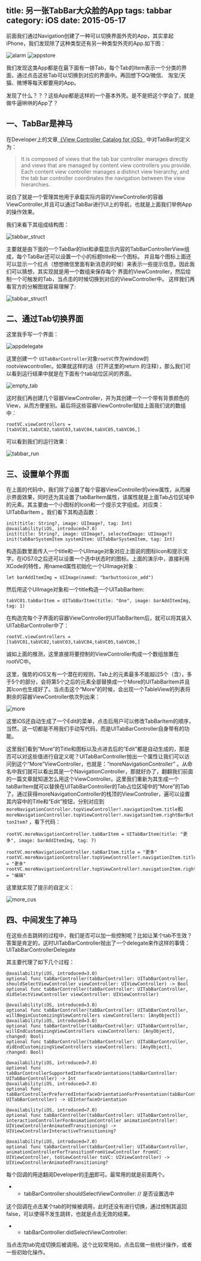 title: 另一张TabBar大众脸的App
tags: tabbar
category: iOS
date: 2015-05-17
---


前面我们通过Navigation创建了一种可以切换界面外壳的App，其实拿起iPhone，我们发现除了这种类型还有另一种类型外壳的App.如下图：

![alarm](http://images.libcz.com:8000/images/blog/iOS/develop_app_with_swift/TabBar/alarm.png) ![appstore](http://images.libcz.com:8000/images/blog/iOS/develop_app_with_swift/TabBar/appstore.png)

我们发现这类App都是在最下面有一排Tab，每个Tab的Item表示一个分类的界面，通过点击这些Tab可以切换到对应的界面中。再回想下QQ/微信、
淘宝/天猫、微博等每天都要用的App。

发现了什么？？？这些App都是这样的一个基本外壳。是不是把这个学会了，就是做牛逼哄哄的App了？
<!-- more -->
## 一、TabBar是神马
在Developer上的文章[《View Controller Catalog for iOS》](https://developer.apple.com/library/ios/documentation/WindowsViews/Conceptual/ViewControllerCatalog/Chapters/TabBarControllers.html#//apple_ref/doc/uid/TP40011313-CH3-SW1) 中对TabBar的定义为：
>  It is composed of views that the tab bar controller manages directly and views that are managed by content view controllers you provide. Each content view controller manages a distinct view hierarchy, and the tab bar controller coordinates the navigation between the view hierarchies.

说白了就是一个管理其他用于承载实际内容的ViewController的容器ViewController,并且可以通过TabBar进行UI上的导航，也就是上面我们举例App的操作效果。

我们来看下其组成结构图：

![tabbar_struct](http://images.libcz.com:8000/images/blog/iOS/develop_app_with_swift/TabBar/tabbar_struct.png)

主要就是由下面的一个TabBar的list和承载显示内容的TabBarControllerView组成，每个TabBar还可以设置一个小的标题title和一个图标。
并且每个图标上面还可以显示一个红点（想想微信里面有新消息的时候）来表示一些提示信息。因此我们可以猜想，其实现就是用一个数组来保存每个
界面的ViewController，然后绘制一个可触发的Tab，当点击的时候切换到对应的ViewController中。 这样我们再看官方的分解图就容易理解了:

![tabbar_struct1](http://images.libcz.com:8000/images/blog/iOS/develop_app_with_swift/TabBar/tabbar_struct1.png)


## 二、通过Tab切换界面

这里我手写一个界面：

![appdelegate](http://images.libcz.com:8000/images/blog/iOS/develop_app_with_swift/TabBar/appdelegate.png)


这里创建一个 `UITabBarController`对象`rootVC`作为window的rootviewcontroller。如果就这样的话（打开这里的return 的注释），那么我们可以看到运行结果中就是在下面有个tab站位区间的界面。

![empty_tab](http://images.libcz.com:8000/images/blog/iOS/develop_app_with_swift/TabBar/empty_tab.png)

这时我们再创建几个容器ViewController，并为其创建一个一个带有背景颜色的View，从而方便鉴别。最后将这些容器ViewController赋给上面我们说的数组中：

	rootVC.viewControllers = [tabVC01,tabVC02,tabVC03,tabVC04,tabVC05,tabVC06,]
	
可以看到我们的运行效果：

![tabbar_run](http://images.libcz.com:8000/images/blog/iOS/develop_app_with_swift/TabBar/tabbar_run.png)

## 三、设置单个界面

在上面的代码中，我们除了设置了每个容器ViewController的view属性，从而展示界面效果，同时还为其设置了tabBarItem属性，该属性就是上面Tab占位区域中的元素。其主要由一个小图标的Icon和一个提示文字组成。对应类：UITabBarItem 。我们看下其构造函数：

	init(title: String?, image: UIImage?, tag: Int)
    @availability(iOS, introduced=7.0)
    init(title: String?, image: UIImage?, selectedImage: UIImage?)
    init(tabBarSystemItem systemItem: UITabBarSystemItem, tag: Int)

构造函数里面传入一个title和一个UIImage对象对应上面说的图标Icon和提示文字。在iOS7.0之后还可以设置一个选中状态时的图标。上面的演示中，直接利用XCode的特性，用named属性初始化一个UIImage对象：

	let barAddItemImg = UIImage(named: "barbuttonicon_add")
	
然后用这个UIImage对象和一个title构造一个UITabBarItem:

	tabVC01.tabBarItem = UITabBarItem(title: "One", image: barAddItemImg, tag: 1)
	
在构造完每个子界面的容器ViewController的UITabBarItem后，就可以将其装入UITabBarController中了：
	
	rootVC.viewControllers = [tabVC01,tabVC02,tabVC03,tabVC04,tabVC05,tabVC06,]

诚如上面的推测，这里直接将要控制的ViewController构成一个数组放置在rootVC中。
	
这里，强势的iOS又有一个潜在的规则，Tab上的元素最多不能超过5个（含），多于5个的部分，会将第5个之后的元素全部替换成一个More的UITabBarItem并且其Icon也生成好了。当点击这个“More”的时候，会出现一个TableView的列表将剩余的容器ViewController依次列出来：

![more](http://images.libcz.com:8000/images/blog/iOS/develop_app_with_swift/TabBar/more.png)

这里iOS还自动生成了一个Edit的菜单，点击后用户可以修改TabBarItem的顺序，当然，这一切都是不用我们手动写代码，而是UITabBarController自身带有的功能。

这里我们看到“More”的Title和图标以及点进去后的“Edit”都是自动生成的，那是否可以对这些值进行自定义呢？UITabBarController抛出一个属性让我们可以访问到这个“More”ViewController，也就是：“moreNavigationController” 。从命名中我们就可以看出其是一个NavigationController，那就好办了，翻翻我们前面的一篇文章就知道怎么用这个ViewController。这里我们重新为其生成一个tabBarItem就可以替换在UITabBarController的Tab占位区域中的“More”的Tab了。通过获得moreNavigationController的栈顶的ViewController，遍可以设置其内容中的Title和“Edit”按钮，分别对应到`moreNavigationController.topViewController!.navigationItem.title`和`moreNavigationController.topViewController!.navigationItem.rightBarButtonItem?` ，看下代码：

	rootVC.moreNavigationController.tabBarItem = UITabBarItem(title: "更多", image: barAddItemImg, tag: 7)
	
	rootVC.moreNavigationController.tabBarItem.title = "更多"
	rootVC.moreNavigationController.topViewController!.navigationItem.title = "更多"
	rootVC.moreNavigationController.topViewController!.navigationItem.rightBarButtonItem?.title = "编辑"
	
这里就实现了提示的自定义：

![more_cus](http://images.libcz.com:8000/images/blog/iOS/develop_app_with_swift/TabBar/more_cus.png)

## 四、中间发生了神马
在这些点击跳转的过程中，我们是否可以加一些控制呢？比如让某个tab不生效？答案是肯定的，这时UITabBarController抛出了一个delegate来作这样的事情：UITabBarControllerDelegate

其主要代理了如下几个过程：

	@availability(iOS, introduced=3.0)
    optional func tabBarController(tabBarController: UITabBarController, shouldSelectViewController viewController: UIViewController) -> Bool
    optional func tabBarController(tabBarController: UITabBarController, didSelectViewController viewController: UIViewController)
    
    @availability(iOS, introduced=3.0)
    optional func tabBarController(tabBarController: UITabBarController, willBeginCustomizingViewControllers viewControllers: [AnyObject])
    @availability(iOS, introduced=3.0)
    optional func tabBarController(tabBarController: UITabBarController, willEndCustomizingViewControllers viewControllers: [AnyObject], changed: Bool)
    optional func tabBarController(tabBarController: UITabBarController, didEndCustomizingViewControllers viewControllers: [AnyObject], changed: Bool)
    
    @availability(iOS, introduced=7.0)
    optional func tabBarControllerSupportedInterfaceOrientations(tabBarController: UITabBarController) -> Int
    @availability(iOS, introduced=7.0)
    optional func tabBarControllerPreferredInterfaceOrientationForPresentation(tabBarController: UITabBarController) -> UIInterfaceOrientation
    
    @availability(iOS, introduced=7.0)
    optional func tabBarController(tabBarController: UITabBarController, interactionControllerForAnimationController animationController: UIViewControllerAnimatedTransitioning) -> UIViewControllerInteractiveTransitioning?
    
    @availability(iOS, introduced=7.0)
    optional func tabBarController(tabBarController: UITabBarController, animationControllerForTransitionFromViewController fromVC: UIViewController, toViewController toVC: UIViewController) -> UIViewControllerAnimatedTransitioning?
    
每个回调的用途翻阅Developer的[手册](https://developer.apple.com/library/ios/documentation/UIKit/Reference/UITabBarControllerDelegate_Protocol/index.html#//apple_ref/occ/intfm/UITabBarControllerDelegate/tabBarController:didSelectViewController:)即可。最常用的就是前面两个。

* - tabBarController:shouldSelectViewController: // 是否设置选中

这个回调在点击某个tab的时候被调用，此时还没有进行切换，通过控制其返回false，可以使得不发生跳转，也就是点击无效的结果。

* - tabBarController:didSelectViewController:

当点击完tab完成切换后被调用。这个比较常用如，点击后做一些统计操作，或者一些初始化操作。


